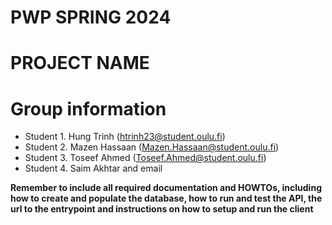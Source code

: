 # PWP SPRING 2024

# PROJECT NAME

# Group information

- Student 1. Hung Trinh (htrinh23@student.oulu.fi)
- Student 2. Mazen Hassaan (Mazen.Hassaan@student.oulu.fi)
- Student 3. Toseef Ahmed
  (Toseef.Ahmed@student.oulu.fi)
- Student 4. Saim Akhtar and email

**Remember to include all required documentation and HOWTOs, including how to create and populate the database, how to run and test the API, the url to the entrypoint and instructions on how to setup and run the client**
